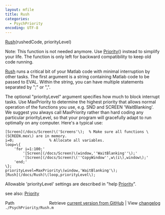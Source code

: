 ```yaml
---
layout: mfile
title: Rush
categories:
  - PsychPriority
encoding: UTF-8
---
```


[Rush](/docs/Rush)\(rushedCode, priorityLevel\)

Note: This function is not needed anymore. Use [Priority](/docs/Priority)\(\) instead to
simplify your life. The function is only left for backward compatibility
to keep old code running.

[Rush](/docs/Rush) runs a critical bit of your Matlab code with minimal interruption by
other tasks. The first argument is a string containing Matlab code to be
passed to EVAL. Within the string, you can have multiple statements
separated by ";" or ",".

The optional "priorityLevel" argument specifies how much to block
interrupt tasks. Use MaxPriority to determine the highest priority that
allows normal operation of the functions you use, e.g. SND and SCREEN
'WaitBlanking'. We suggest you always call MaxPriority rather than hard
coding any particular priorityLevel, so that your program will gracefully
adapt to run optimally on any computer. Here's a typical use:

    [Screen](/docs/Screen)\('Screens'\);  % Make sure all functions \(SCREEN.mex\) are in memory.
    i=0;                % Allocate all variables.
    loop=\{
        'for i=1:100;'
            '[Screen](/docs/Screen)\(window,''WaitBlanking''\);'
            '[Screen](/docs/Screen)\(''CopyWindow'',w\(i\),window\);'
        'end;'
    \};
    priorityLevel=MaxPriority\(window,'WaitBlanking'\);
    [Rush](/docs/Rush)\(loop,priorityLevel\);

Allowable 'priorityLevel' settings are described in "help [Priority](/docs/Priority)".

see also: [Priority](/docs/Priority)


<div class="code_header" style="text-align:right;">
  <span style="float:left;">Path&nbsp;&nbsp;</span> <span class="counter">Retrieve <a href=
  "https://raw.github.com/Psychtoolbox-3/Psychtoolbox-3/beta/./PsychPriority/Rush.m">current version from GitHub</a> | View <a href=
  "https://github.com/Psychtoolbox-3/Psychtoolbox-3/commits/beta/./PsychPriority/Rush.m">changelog</a></span>
</div>
<div class="code">
  <code>./PsychPriority/Rush.m</code>
</div>
